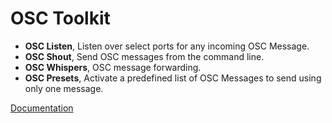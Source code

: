 # OSC Toolkit
* **OSC Listen**, Listen over select ports for any incoming OSC Message.
* **OSC Shout**, Send OSC messages from the command line.
* **OSC Whispers**, OSC message forwarding.
* **OSC Presets**, Activate a predefined list of OSC Messages to send using only one message.

[Documentation](https://github.com/ShaneHutter/osc_tools/wiki)
